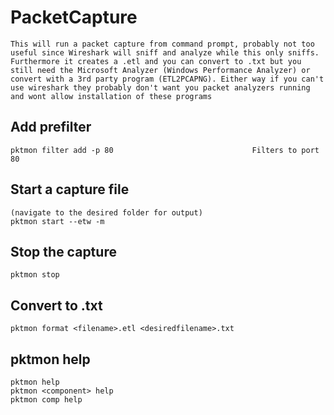 # PacketCapture

    This will run a packet capture from command prompt, probably not too useful since Wireshark will sniff and analyze while this only sniffs. Furthermore it creates a .etl and you can convert to .txt but you still need the Microsoft Analyzer (Windows Performance Analyzer) or convert with a 3rd party program (ETL2PCAPNG). Either way if you can't use wireshark they probably don't want you packet analyzers running and wont allow installation of these programs
    
## Add prefilter 

    pktmon filter add -p 80                               Filters to port 80
    
## Start a capture file

    (navigate to the desired folder for output)
    pktmon start --etw -m
    
## Stop the capture
    pktmon stop
    
## Convert to .txt

    pktmon format <filename>.etl <desiredfilename>.txt
    
## pktmon help
    
    pktmon help
    pktmon <component> help
    pktmon comp help
    

    